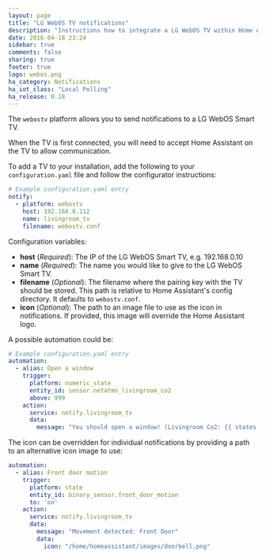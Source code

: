 ```yaml
---
layout: page
title: "LG WebOS TV notifications"
description: "Instructions how to integrate a LG WebOS TV within Home Assistant."
date: 2016-04-18 23:24
sidebar: true
comments: false
sharing: true
footer: true
logo: webos.png
ha_category: Notifications
ha_iot_class: "Local Polling"
ha_release: 0.18
---
```


The `webostv` platform allows you to send notifications to a LG WebOS Smart TV.

When the TV is first connected, you will need to accept Home Assistant on the TV to allow communication.

To add a TV to your installation, add the following to your `configuration.yaml` file and follow the configurator instructions:

```yaml
# Example configuration.yaml entry
notify:
  - platform: webostv
    host: 192.168.0.112
    name: livingroom_tv
    filename: webostv.conf
```

Configuration variables:

- **host** (*Required*): The IP of the LG WebOS Smart TV, e.g. 192.168.0.10
- **name** (*Required*): The name you would like to give to the LG WebOS Smart TV.
- **filename** (*Optional*): The filename where the pairing key with the TV should be stored. This path is relative to Home Assistant's config directory. It defaults to `webostv.conf`.
- **icon** (*Optional*): The path to an image file to use as the icon in notifications. If provided, this image will override the Home Assistant logo.

A possible automation could be:

```yaml
# Example configuration.yaml entry
automation:
  - alias: Open a window
    trigger:
      platform: numeric_state
      entity_id: sensor.netatmo_livingroom_co2
      above: 999
    action:
      service: notify.livingroom_tv
      data:
        message: "You should open a window! (Livingroom Co2: {{ states.sensor.netatmo_livingroom_co2.state }}ppm)"
```

The icon can be overridden for individual notifications by providing a path to an alternative icon image to use:

```yaml
automation:
  - alias: Front door motion
    trigger:
      platform: state
      entity_id: binary_sensor.front_door_motion
      to: 'on'
    action:
      service: notify.livingroom_tv
      data:
        message: "Movement detected: Front Door"
        data:
          icon: "/home/homeassistant/images/doorbell.png"
```

